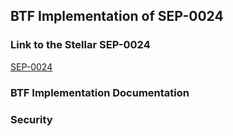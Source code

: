 ## BTF Implementation of SEP-0024

### Link to the Stellar SEP-0024

[SEP-0024](https://github.com/stellar/stellar-protocol/blob/master/ecosystem/sep-0024.md)

### BTF Implementation Documentation

### Security
